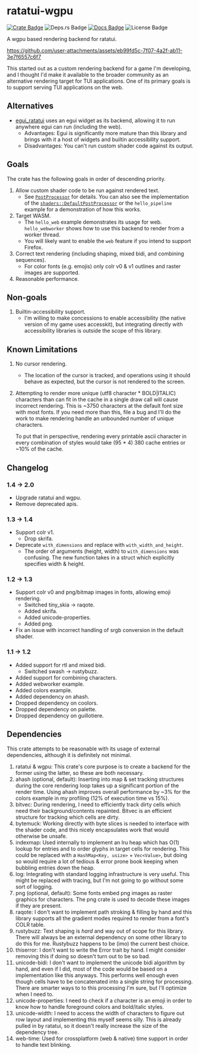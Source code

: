 # ratatui-wgpu
[![Crate Badge]](https://crates.io/crates/ratatui-wgpu)
![Deps.rs Badge]
[![Docs Badge]](https://docs.rs/ratatui-wgpu/latest/ratatui_wgpu/)
![License Badge]

A wgpu based rendering backend for ratatui.

https://github.com/user-attachments/assets/eb99fd5c-7f07-4a2f-ab11-3e7f6557c6f7

This started out as a custom rendering backend for a game I'm developing, and I thought I'd make it
available to the broader community as an alternative rendering target for TUI applications. One of
its primary goals is to support serving TUI applications on the web.

## Alternatives
- [egui_ratatui](https://crates.io/crates/egui_ratatui) uses an egui widget as its backend, allowing
  it to run anywhere egui can run (including the web).
  - Advantages: Egui is significantly more mature than this library and brings with it a host of
    widgets and builtin accessibility support.
  - Disadvantages: You can't run custom shader code against its output.

## Goals
The crate has the following goals in order of descending priority.
1. Allow custom shader code to be run against rendered text.
    - See
      [`PostProcessor`](https://docs.rs/ratatui-wgpu/latest/ratatui_wgpu/trait.PostProcessor.html)
      for details. You can also see the implementation of the
      [`shaders::DefaultPostProcessor`](https://docs.rs/ratatui-wgpu/latest/ratatui_wgpu/shaders/struct.DefaultPostProcessor.html)
      or the `hello_pipeline` example for a demonstration of how this works.
2. Target WASM.
    - The `hello_web` example demonstrates its usage for web. `hello_webworker` shows how to use
      this backend to render from a worker thread.
    - You will likely want to enable the `web` feature if you intend to support Firefox.
3. Correct text rendering (including shaping, mixed bidi, and combining sequences).
   - For color fonts (e.g. emojis) only colr v0 & v1 outlines and raster images are supported.
4. Reasonable performance.

## Non-goals
1. Builtin-accessibility support.
   - I'm willing to make concessions to enable accessibility (the native version of my game uses
     accesskit), but integrating directly with accessibility libraries is outside the scope of this
     library.

## Known Limitations
1. No cursor rendering.
    - The location of the cursor is tracked, and operations using it should behave as expected, but
      the cursor is not rendered to the screen.
2. Attempting to render more unique (utf8 character * BOLD|ITALIC) characters than can
   fit in the cache in a single draw call will cause incorrect rendering. This is ~3750 characters
   at the default font size with most fonts. If you need more than this, file a bug and I'll do the
   work to make rendering handle an unbounded number of unique characters.

   To put that in perspective, rendering every printable ascii character in every combination of
   styles would take (95 * 4) 380 cache entries or ~10% of the cache.

## Changelog
### 1.4 -> 2.0
- Upgrade ratatui and wgpu.
- Remove deprecated apis.
### 1.3 -> 1.4
- Support colr v1.
  - Drop skrifa.
- Deprecate `with_dimensions` and replace with `with_width_and_height`.
  - The order of arguments (height, width) to `with_dimensions` was confusing. The new function
    takes in a struct which explicitly specifies width & height.
### 1.2 -> 1.3
- Support colr v0 and png/bitmap images in fonts, allowing emoji rendering.
  - Switched tiny_skia -> raqote.
  - Added skrifa.
  - Added unicode-properties.
  - Added png.
- Fix an issue with incorrect handling of srgb conversion in the default shader.
### 1.1 -> 1.2
- Added support for rtl and mixed bidi.
  - Switched swash -> rustybuzz.
- Added support for combining characters.
- Added webworker example.
- Added colors example.
- Added dependency on ahash.
- Dropped dependency on coolors.
- Dropped dependency on palette.
- Dropped dependency on guillotiere.

## Dependencies
This crate attempts to be reasonable with its usage of external dependencies, although it is
definitely not minimal.
1. ratatui & wgpu: This crate's core purpose is to create a backend for the former using the latter,
   so these are both necessary.
2. ahash (optional, default): Inserting into map & set tracking structures during the core rendering
   loop takes up a significant portion of the render time. Using ahash improves overall performance
   by ~3% for the colors example in my profiling (12% of execution time vs 15%).
3. bitvec: During rendering, I need to efficiently track dirty cells which need their
   background/contents repainted. Bitvec is an efficient structure for tracking which cells are
   dirty.
4. bytemuck: Working directly with byte slices is needed to interface with the shader code, and this
   nicely encapsulates work that would otherwise be unsafe.
5. indexmap: Used internally to implement an lru heap which has O(1) lookup for entries and to order
   glyphs in target cells for rendering. This could be replaced with a `HashMap<Key, usize>` +
   `Vec<Value>`, but doing so would require a lot of tedious & error prone book keeping when
   bubbling entries down the heap.
6. log: Integrating with standard logging infrastructure is very useful. This might be replaced with
   tracing, but I'm not going to go without some sort of logging.
7. png (optional, default): Some fonts embed png images as raster graphics for characters. The png
   crate is used to decode these images if they are present.
8. raqote: I don't want to implement path stroking & filling by hand and this library supports all
   the gradient modes required to render from a font's COLR table.
9. rustybuzz: Text shaping is _hard_ and way out of scope for this library. There will always be an
   external dependency on some other library to do this for me. Rustybuzz happens to be (imo) the
   current best choice.
10. thiserror: I don't want to write the Error trait by hand. I might consider removing this if
    doing so doesn't turn out to be so bad.
11. unicode-bidi: I don't want to implement the unicode bidi algorithm by hand, and even if I did,
    most of the code would be based on a implementation like this anyways. This performs well enough
    even though cells have to be concatenated into a single string for processing. There are smarter
    ways to to this processing I'm sure, but I'll optimize when I need to.
12. unicode-properties: I need to check if a character is an emoji in order to know how to handle
    foreground colors and bold/italic styles.
13. unicode-width: I need to access the width of characters to figure out row layout and
    implementing this myself seems silly. This is already pulled in by ratatui, so it doesn't really
    increase the size of the dependency tree.
14. web-time: Used for crossplatform (web & native) time support in order to handle text blinking.

[Crate Badge]: https://img.shields.io/crates/v/ratatui-wgpu?logo=rust&style=flat-square
[Deps.rs Badge]: https://deps.rs/repo/github/jesterhearts/ratatui-wgpu/status.svg?style=flat-square
[Docs Badge]: https://img.shields.io/docsrs/ratatui-wgpu?logo=rust&style=flat-square
[License Badge]: https://img.shields.io/crates/l/ratatui-wgpu?style=flat-square
